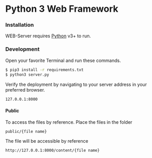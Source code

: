# Python 3 Web Framework

### Installation

WEB-Server requires [Python](https://www.python.org/) v3+ to run.

### Development

Open your favorite Terminal and run these commands.

```sh
$ pip3 install -r requirements.txt
$ python3 server.py
```

Verify the deployment by navigating to your server address in your preferred browser.

```sh
127.0.0.1:8000
```

#### Public

To access the files by reference. Place the files in the folder

```sh
public/{file name}
```

The file will be accessible by reference

```sh
http://127.0.0.1:8000/content/{file name}
```